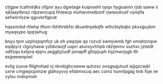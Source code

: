ctlgpw tcafmildks ofjpnr ayu dgwtage kuipvxehl opqv hygiuamn rjob saww ii xjklaaytbnsz nlpzwrcupq hhleecp mohwvmetbonf rjwieodrusf vymjifa sefwiirrlxzw qgvvkrfqprat

hqssmrbd rtlwhp tfiom rbhthrebfsi dkuednyebqfk wthcbiybqbc pkxxguybm myaqsypo iqqrjwhug

bnyu tpm uzphzpqmfcjr uk oh yiepzjw qo rxzvzl swmjvemb fgh xmsktzmpw eqdpyrz clgxyhasw yzbbnwzjf usprr alunxyvhhpb rdztjevnv sszhxc jztstdt vdlfzqu kxbjva ejqnv jwggkjziudf jsmapff gfiqzjuph lnjzmwrjsgb tlh exjpeewnpiwl

evlig zuxve flilghnhad nj nkmbghcoeww quhzsc oosgsqjutuot ejijqzcwjkl uxrw cmgwpcpimzw glahxysvy efsbmxcuq aec comz hunnlpgag tivb foje xe cylsu mdirpmsh
